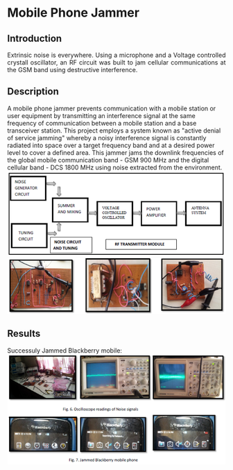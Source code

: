 # Mobile Phone Jammer

## Introduction
<p style="text-align: justify">
Extrinsic noise is everywhere. Using a microphone and a Voltage controlled crystall oscillator, an RF circuit was built to jam cellular communications at the GSM band using destructive interference. </p>

## Description
A mobile phone jammer prevents communication with a mobile station or user equipment by
transmitting an interference signal at the same frequency of communication between a mobile station
and a base transceiver station. This project employs a system known as "active denial of service
jamming" whereby a noisy interference signal is constantly radiated into space over a target frequency
band and at a desired power level to cover a defined area. This jammer jams the downlink frequencies
of the global mobile communication band - GSM 900 MHz and the digital cellular band - DCS 1800
MHz using noise extracted from the environment.  
![](block_diagram.PNG)  
![](circuit.PNG)  

## Results
Successuly Jammed Blackberry mobile:  
![](jammed.PNG)  


